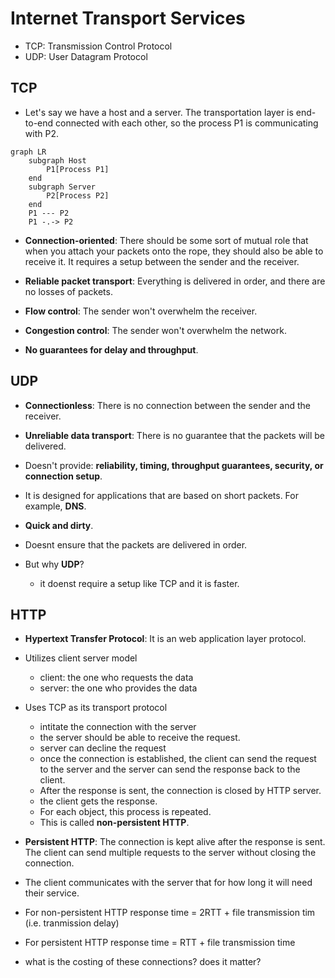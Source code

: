# Internet Transport Services

- TCP: Transmission Control Protocol
- UDP: User Datagram Protocol

## TCP

- Let's say we have a host and a server. The transportation layer is end-to-end connected with each other, so the process P1 is communicating with P2.

```mermaid
graph LR
    subgraph Host
        P1[Process P1]
    end
    subgraph Server
        P2[Process P2]
    end
    P1 --- P2
    P1 -.-> P2
```

- **Connection-oriented**: There should be some sort of mutual role that when you attach your packets onto the rope, they should also be able to receive it. It requires a setup between the sender and the receiver.

- **Reliable packet transport**: Everything is delivered in order, and there are no losses of packets.
- **Flow control**: The sender won't overwhelm the receiver.
- **Congestion control**: The sender won't overwhelm the network.
- **No guarantees for delay and throughput**.

## UDP

- **Connectionless**: There is no connection between the sender and the receiver.

- **Unreliable data transport**: There is no guarantee that the packets will be delivered.
- Doesn't provide: **reliability, timing, throughput guarantees, security, or connection setup**.
- It is designed for applications that are based on short packets. For example, **DNS**.
- **Quick and dirty**.
- Doesnt ensure that the packets are delivered in order.

- But why **UDP**?
    - it doenst require a setup like TCP and it is faster. 


## HTTP
- **Hypertext Transfer Protocol**: It is an web application layer protocol.

- Utilizes client server model
    - client: the one who requests the data
    - server: the one who provides the data
- Uses TCP as its transport protocol
    - intitate the connection with the server
    - the server should be able to receive the request.
    - server can decline the request
    - once the connection is established, the client can send the request to the server and the server can send the response back to the client.
    - After the response is sent, the connection is closed by HTTP server.
    - the client gets the response.
    - For each object, this process is repeated.
    - This is called **non-persistent HTTP**.
- **Persistent HTTP**: The connection is kept alive after the response is sent. The client can send multiple requests to the server without closing the connection.
- The client communicates with the server that for how long it will need their service.

- For non-persistent HTTP response time = 2RTT + file transmission tim (i.e. tranmission delay)
- For persistent HTTP response time = RTT + file transmission time
- what is the costing of these connections? does it matter?